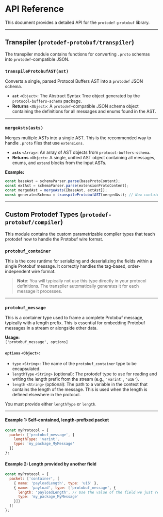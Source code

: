 # API Reference

This document provides a detailed API for the `protodef-protobuf` library.

---

## Transpiler (`protodef-protobuf/transpiler`)

The transpiler module contains functions for converting `.proto` schemas into `protodef`-compatible JSON.

### `transpileProtobufAST(ast)`

Converts a single, parsed Protocol Buffers AST into a `protodef` JSON schema.

- **`ast`** `<Object>`: The Abstract Syntax Tree object generated by the `protocol-buffers-schema` package.
- **Returns** `<Object>`: A `protodef`-compatible JSON schema object containing the definitions for all messages and enums found in the AST.

---

### `mergeAsts(asts)`

Merges multiple ASTs into a single AST. This is the recommended way to handle `.proto` files that use `extensions`.

- **`asts`** `<Array>`: An array of AST objects from `protocol-buffers-schema`.
- **Returns** `<Object>`: A single, unified AST object containing all messages, enums, and `extend` blocks from the input ASTs.

**Example:**
```javascript
const baseAst = schemaParser.parse(baseProtoContent);
const extAst = schemaParser.parse(extensionProtoContent);
const mergedAst = mergeAsts([baseAst, extAst]);
const generatedSchema = transpileProtobufAST(mergedAst); // Now contains extended fields
```

---

## Custom Protodef Types (`protodef-protobuf/compiler`)

This module contains the custom parametrizable compiler types that teach protodef how to handle the Protobuf wire format.

### `protobuf_container`

This is the core runtime for serializing and deserializing the fields within a single Protobuf message. It correctly handles the tag-based, order-independent wire format.

> **Note:** You will typically not use this type directly in your protocol definitions. The transpiler automatically generates it for each message it processes.

---

### `protobuf_message`

This is a container type used to frame a complete Protobuf message, typically with a length prefix. This is essential for embedding Protobuf messages in a stream or alongside other data.

**Usage:**  
`['protobuf_message', options]`

#### `options` `<Object>`:

- `type` `<String>`: The name of the `protobuf_container` type to be encapsulated.
- `lengthType` `<String>` (optional): The protodef type to use for reading and writing the length prefix from the stream (e.g., `'varint'`, `'u16'`).
- `length` `<String>` (optional): The path to a variable in the context that contains the length of the message. This is used when the length is defined elsewhere in the protocol.

You must provide either `lengthType` or `length`.

---

#### Example 1: Self-contained, length-prefixed packet

```javascript
const myProtocol = {
  packet: ['protobuf_message', {
    lengthType: 'varint',
    type: 'my_package_MyMessage'
  }]
};
```

#### Example 2: Length provided by another field

```javascript
const myProtocol = {
  packet: ['container', [
    { name: 'payloadLength', type: 'u16' },
    { name: 'payload', type: ['protobuf_message', {
      length: 'payloadLength', // Use the value of the field we just read
      type: 'my_package_MyMessage'
    }]}
  ]]
};
```
